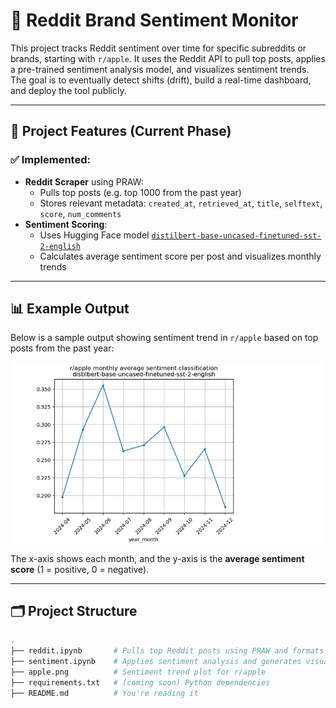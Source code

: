 # 🧠 Reddit Brand Sentiment Monitor

This project tracks Reddit sentiment over time for specific subreddits or brands, starting with `r/apple`. It uses the Reddit API to pull top posts, applies a pre-trained sentiment analysis model, and visualizes sentiment trends. The goal is to eventually detect shifts (drift), build a real-time dashboard, and deploy the tool publicly.

---

## 📌 Project Features (Current Phase)

### ✅ Implemented:
- **Reddit Scraper** using PRAW:
  - Pulls top posts (e.g. top 1000 from the past year)
  - Stores relevant metadata: `created_at`, `retrieved_at`, `title`, `selftext`, `score`, `num_comments`
- **Sentiment Scoring**:
  - Uses Hugging Face model [`distilbert-base-uncased-finetuned-sst-2-english`](https://huggingface.co/distilbert-base-uncased-finetuned-sst-2-english)
  - Calculates average sentiment score per post and visualizes monthly trends

---

## 📊 Example Output

Below is a sample output showing sentiment trend in `r/apple` based on top posts from the past year:

![Sentiment trend chart for r/apple](apple.png)

The x-axis shows each month, and the y-axis is the **average sentiment score** (1 = positive, 0 = negative).

---

## 🗂 Project Structure

```bash
.
├── reddit.ipynb       # Pulls top Reddit posts using PRAW and formats them for analysis
├── sentiment.ipynb    # Applies sentiment analysis and generates visualizations
├── apple.png          # Sentiment trend plot for r/apple
├── requirements.txt   # (coming soon) Python dependencies
├── README.md          # You're reading it
